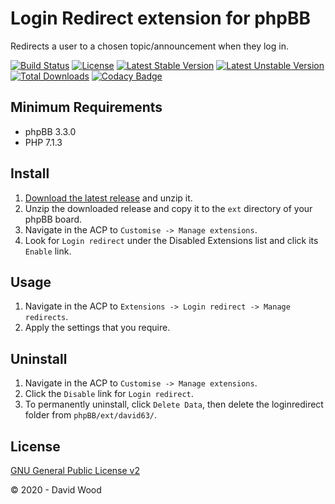 # Login Redirect extension for phpBB

Redirects a user to a chosen topic/announcement when they log in.

[![Build Status](https://travis-ci.com/david63/loginredirect.svg?branch=master)](https://travis-ci.com/david63/loginredirect)
[![License](https://poser.pugx.org/david63/loginredirect/license)](https://packagist.org/packages/david63/loginredirect)
[![Latest Stable Version](https://poser.pugx.org/david63/loginredirect/v/stable)](https://packagist.org/packages/david63/loginredirect)
[![Latest Unstable Version](https://poser.pugx.org/david63/loginredirect/v/unstable)](https://packagist.org/packages/david63/loginredirect)
[![Total Downloads](https://poser.pugx.org/david63/loginredirect/downloads)](https://packagist.org/packages/david63/loginredirect)
[![Codacy Badge](https://api.codacy.com/project/badge/Grade/1e345cbce32b4f42b577fffca97d4a99)](https://www.codacy.com/manual/david63/loginredirect?utm_source=github.com&amp;utm_medium=referral&amp;utm_content=david63/loginredirect&amp;utm_campaign=Badge_Grade)

## Minimum Requirements
* phpBB 3.3.0
* PHP 7.1.3

## Install
1. [Download the latest release](https://github.com/david63/loginredirect/archive/3.2.zip) and unzip it.
2. Unzip the downloaded release and copy it to the `ext` directory of your phpBB board.
3. Navigate in the ACP to `Customise -> Manage extensions`.
4. Look for `Login redirect` under the Disabled Extensions list and click its `Enable` link.

## Usage
1. Navigate in the ACP to `Extensions -> Login redirect -> Manage redirects`.
2. Apply the settings that you require.

## Uninstall
1. Navigate in the ACP to `Customise -> Manage extensions`.
2. Click the `Disable` link for `Login redirect`.
3. To permanently uninstall, click `Delete Data`, then delete the loginredirect folder from `phpBB/ext/david63/`.

## License
[GNU General Public License v2](http://opensource.org/licenses/GPL-2.0)

© 2020 - David Wood